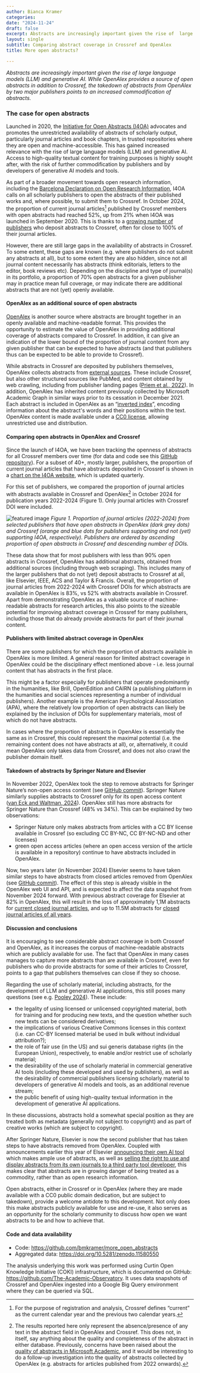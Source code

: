 ```yaml
---
author: Bianca Kramer
categories:
date: "2024-11-24"
draft: false
excerpt: Abstracts are increasingly important given the rise of  large language models (LLM) and generative AI. While OpenAlex provides a source of open abstracts in addition to Crossref, the takedown of abstracts from OpenAlex by two major publishers points to an increased commodification of abstracts. 
layout: single
subtitle: Comparing abstract coverage in Crossref and OpenAlex
title: More open abstracts?

---
```


*Abstracts are increasingly important given the rise of  large language models (LLM) and generative AI. While OpenAlex provides a source of open abstracts in addition to Crossref, the takedown of abstracts from OpenAlex by two major publishers points to an increased commodification of abstracts.* 

### The case for open abstracts
Launched in 2020, the [Initiative for Open Abstracts (I4OA)](https://i4oa.org/) advocates and promotes the unrestricted availability of abstracts of scholarly output, particularly journal articles and book chapters, in trusted repositories where they are open and machine-accessible. This has gained increased relevance with the rise of  large language models (LLM) and generative AI. Access to high-quality textual content for training purposes is highly sought after, with the risk of further commodification by publishers and by developers of generative AI models and tools.

As part of a broader movement towards open research information, including the [Barcelona Declaration on Open Research Information](https://barcelona-declaration.org), I4OA calls on all scholarly publishers to open the abstracts of their published works and, where possible, to submit them to Crossref. In October 2024, the proportion of current journal articles[^1] published by Crossref members with open abstracts had reached 52%, up from 21% when I4OA was launched in September 2020. This is thanks to a [growing number of publishers](https://www.crossref.org/blog/i4oa-hall-of-fame-2023-edition/) who deposit abstracts to Crossref, often for close to 100% of their journal articles.

However, there are still large gaps in the availability of abstracts in Crossref. To some extent, these gaps are known (e.g. where publishers do not submit any abstracts at all), but to some extent they are also hidden, since not all journal content necessarily has abstracts (think editorials, letters to the editor, book reviews etc). Depending on the discipline and type of journal(s) in its portfolio, a proportion of 70% open abstracts for a given publisher may in practice mean full coverage, or may indicate there are additional abstracts that are not (yet) openly available.

#### OpenAlex as an additional source of open abstracts

[OpenAlex](https://openalex.org/) is another source where abstracts are brought together in an openly available and machine-readable format. This provides the opportunity to estimate the value of OpenAlex in providing additional coverage of abstracts compared to Crossref. In addition, it can give an indication of the lower bound of the proportion of journal content from any given publisher that can be expected to have abstracts (and that publishers thus can be expected to be able to provide to Crossref). 

While abstracts in Crossref are deposited by publishers themselves, OpenAlex collects abstracts from [external sources](https://help.openalex.org/how-it-works/entities-overview). These include Crossref, but also other structured sources like PubMed, and content obtained by web crawling, including from publisher landing pages ([Priem et al., 2022](https://doi.org/10.48550/arXiv.2205.01833)). In addition, OpenAlex has inherited content previously collected by Microsoft Academic Graph in similar ways prior to its cessation in December 2021. Each abstract is included in OpenAlex as an “[inverted index](https://docs.openalex.org/api-entities/works/work-object#abstract_inverted_index)”, encoding information about the abstract's words and their positions within the text. OpenAlex content is made available under a [CC0 license](https://creativecommons.org/publicdomain/zero/1.0/), allowing unrestricted use and distribution. 

#### Comparing open abstracts in OpenAlex and Crossref

Since the launch of I4OA, we have been tracking the openness of abstracts for all Crossref members over time (for data and code see this [GitHub repository](https://github.com/bmkramer/I4OA)). For a subset of 40+, mostly larger, publishers, the proportion of current journal articles that have abstracts deposited in Crossref is shown in a [chart on the I4OA website](https://i4oa.org/#:~:text=are%20shown%20in-,orange,-.), which is updated quarterly.

For this set of publishers, we compared the proportion of journal articles with abstracts available in Crossref and OpenAlex[^2] in October 2024 for publication years 2022-2024 (Figure 1). Only journal articles with Crossref DOI were included.

![featured image](featured_202411_open_abstracts.png)
_Figure 1. Proportion of journal articles (2022-2024) from selected publishers that have open abstracts in OpenAlex (dark grey dots) and Crossref (orange and blue dots for publishers supporting and not (yet) supporting I4OA, respectively). Publishers are ordered by ascending proportion of open abstracts  in Crossref and descending number of DOIs._  

These data show that for most publishers with less than 90% open abstracts in Crossref, OpenAlex has additional abstracts, obtained from additional sources (including through web scraping). This includes many of the larger publishers that do not (yet) deposit abstracts to Crossref at all, like Elsevier, IEEE, ACS and Taylor & Francis. Overall, the proportion of journal articles from 2022-2024 with Crossref DOIs for which abstracts are available in OpenAlex is 83%, vs 52% with abstracts available in Crossref. Apart from demonstrating OpenAlex as a valuable source of machine-readable abstracts for research articles, this also points to the sizeable potential for improving abstract coverage in Crossref for many publishers, including those that do already provide abstracts for part of their journal content.

#### Publishers with limited abstract coverage in OpenAlex

There are some publishers for which the proportion of abstracts available in OpenAlex is more limited. A general reason for limited abstract coverage in OpenAlex could be the disciplinary effect mentioned above - i.e. less journal content that has abstracts in the first place. 

This might be a factor especially for publishers that operate predominantly in the humanities, like Brill, OpenEdition and CAIRN (a publishing platform in the humanities and social sciences representing a number of individual publishers). Another example is the American Psychological Association (APA), where the relatively low proportion of open abstracts can likely be explained by the inclusion of DOIs for supplementary materials, most of which do not have abstracts.

In cases where the proportion of abstracts in OpenAlex is essentially the same as in Crossref, this could represent the maximal potential (i.e. the remaining content does not have abstracts at all), or, alternatively, it could mean OpenAlex only takes data from Crossref, and does not also crawl the publisher domain itself. 

#### Takedown of abstracts by Springer Nature and Elsevier

In November 2022, OpenAlex took the step to remove abstracts for Springer Nature’s non-open access content (see [GitHub commit](https://github.com/ourresearch/openalex-guts/commit/697b7ecad0c377d6381fd7d3b8608e9b917c76ac#diff-9b971b24d1a1af9cbe2c01f368a6408f0d1f69df0f7a0f1f23bc652d7c4f0abaR851)). Springer Nature similarly supplies abstracts to Crossref only for its open access content ([van Eck and Waltman, 2024](https://doi.org/10.31222/osf.io/smxe5)). OpenAlex still has more abstracts for Springer Nature than Crossref (48% vs 34%). This can be explained by two observations:
- Springer Nature only makes abstracts from articles with a CC BY license available in Crossref (so excluding CC BY-NC, CC BY-NC-ND and other licenses)
- green open access articles (where an open access version of the article is available in a repository) continue to have abstracts included in OpenAlex.

Now, two years later (in November 2024) Elsevier seems to have taken similar steps to have abstracts from closed articles removed from OpenAlex (see [GitHub commit](https://github.com/ourresearch/openalex-guts/commit/b85b3bc77cf9c0f3bd162426a2ba0dacdc951065)). The effect of this step is already visible in the OpenAlex web UI and API, and is expected to affect the data snapshot from November 2024 forward. With previous abstract coverage for Elsevier at 82% in OpenAlex, this will result in the loss of approximately 1,1M abstracts for [current closed journal articles](https://openalex.org/works?page=1&filter=primary_location.source.publisher_lineage%3Ap4310320990,open_access.is_oa%3Afalse,type%3Atypes%2Farticle,primary_location.source.type%3Asource-types%2Fjournal,publication_year%3A2022-2024), and up to 11.5M abstracts for [closed journal articles of all years](https://openalex.org/works?page=1&filter=primary_location.source.publisher_lineage%3Ap4310320990,open_access.is_oa%3Afalse,type%3Atypes%2Farticle,primary_location.source.type%3Asource-types%2Fjournal). 

#### Discussion and conclusions

It is encouraging to see considerable abstract coverage in both Crossref and OpenAlex, as it increases the corpus of machine-readable abstracts which are publicly available for use. The fact that OpenAlex in many cases manages to capture more abstracts than are available in Crossref, even for publishers who do provide abstracts for some of their articles to Crossref, points to a gap that publishers themselves can close if they so choose. 

Regarding the use of scholarly material, including abstracts, for the development of LLM and generative AI applications, this still poses many questions (see e.g. [Pooley 2024](https://doi.org/10.54900/zg929-e9595)). These include:
- the legality of using licensed or unlicensed copyrighted material, both for training and for producing new texts, and the question whether such new texts can be considered derivatives;
- the implications of various Creative Commons licenses in this context (i.e. can CC-BY licensed material be used in bulk without individual attribution?); 
- the role of fair use (in the US) and sui generis database rights (in the European Union), respectively, to enable and/or restrict use of scholarly material;
- the desirability of the use of scholarly material in commercial generative AI tools (including these developed and used by publishers), as well as the desirability of commercial publishers licensing scholarly material to developers of generative AI models and tools, as an additional revenue stream;
- the public benefit of using high-quality textual information in the development of generative AI applications.

In these discussions, abstracts hold a somewhat special position as they are treated both as metadata (generally not subject to copyright) and as part of creative works (which are subject to copyright). 

After Springer Nature, Elsevier is now the second publisher that has taken steps to have abstracts removed from OpenAlex. Coupled with announcements earlier this year of Elsevier [announcing their own AI tool](https://www.elsevier.com/products/scopus/scopus-ai) which makes ample use of abstracts, as well as [selling the right to use and display abstracts from its own journals to a third party tool developer](https://www.sspnet.org/community/news/cactus-and-elsevier-join-hands-to-bring-19m-elsevier-research-abstracts-to-researchers-mobile-devices/?utm_campaign=coschedule&utm_source=twitter&utm_medium=ScholarlyPub&utm_content=Cactus%20and%20Elsevier%20Join%20Hands%20to%20Bring%2019M%2B%20Elsevier%20Research%20Abstracts%20to%20Researchers%27%20Mobile%20Devices), this makes clear that abstracts are in growing danger of being treated as a commodity, rather than as open research information. 

Open abstracts, either in Crossref or in OpenAlex (where they are made available with a CC0 public domain dedication, but are subject to takedown), provide a welcome antidote to this development. Not only does this make abstracts publicly available for use and re-use, it also serves as an opportunity for the scholarly community to discuss how open we want abstracts to be and how to achieve that. 

#### Code and data availability

- Code: https://github.com/bmkramer/more_open_abstracts
- Aggregated data: https://doi.org/10.5281/zenodo.11580550

The analysis underlying this work was performed using Curtin Open Knowledge Initiative (COKI) infrastructure, which is documented on GitHub: https://github.com/The-Academic-Observatory. It uses data snapshots of Crossref and  OpenAlex ingested into a Google Big Query environment where they can be queried via SQL.

[^1]: For the purpose of registration and analysis, Crossref defines “current” as the current calendar year and  the previous two calendar years. 

[^2]: The results reported here only represent the absence/presence of any text in the abstract field in OpenAlex and Crossref. This does not, in itself, say anything about the quality and completeness of the abstract in either database. Previously, concerns have been raised about the [quality of abstracts in Microsoft Academic](https://www.leidenmadtrics.nl/articles/why-openly-available-abstracts-are-important-overview-of-the-current-state-of-affairs#:~:text=abstracts%20suffer%20from%20some%20quality%20problems), and it would be interesting to do a follow-up investigation into the quality of abstracts collected by OpenAlex (e.g. abstracts for articles published from 2022 onwards). 